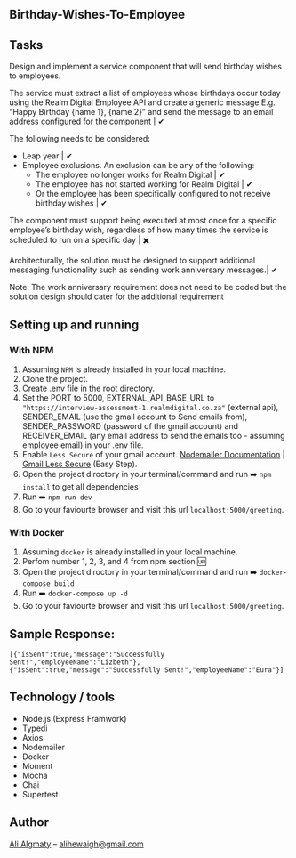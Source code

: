 

## Birthday-Wishes-To-Employee


## Tasks
Design and implement a service component that will send birthday wishes to employees.

The service must extract a list of employees whose birthdays occur today using the Realm Digital Employee API
and create a generic message E.g. “Happy Birthday {name 1}, {name 2}” and send the message to an email
address configured for the component | ✔ 


The following needs to be considered:
* Leap year | ✔ 
* Employee exclusions. An exclusion can be any of the following: 
  * The employee no longer works for Realm Digital | ✔ 
  * The employee has not started working for Realm Digital | ✔ 
  * Or the employee has been specifically configured to not receive birthday wishes | ✔ 


The component must support being executed at most once for a specific employee’s birthday wish, regardless of
how many times the service is scheduled to run on a specific day | ✖️

Architecturally, the solution must be designed to support additional messaging functionality such as sending work
anniversary messages.| ✔

Note: The work anniversary requirement does not need to be coded but the solution design should cater for the
additional requirement 


## Setting up and running
### With NPM 
1. Assuming `NPM` is already installed in your local machine.
2. Clone the project.
3. Create .env file in the root directory.
4. Set the PORT to 5000, EXTERNAL_API_BASE_URL to `"https://interview-assessment-1.realmdigital.co.za"` (external api), SENDER_EMAIL (use the gmail account to Send emails from), SENDER_PASSWORD (password of the gmail account) and RECEIVER_EMAIL (any email address to send the emails too - assuming employee email) in your .env file.
5. Enable `Less Secure` of your gmail account. <a href="https://nodemailer.com/usage/using-gmail/" target="_blank">Nodemailer Documentation</a> | <a href="https://www.google.com/settings/security/lesssecureapps" target="_blank">Gmail Less Secure</a> (Easy Step).
6. Open the project diroctory in your terminal/command and run ➡️ `npm install` to get all dependencies
7. Run ➡️ `npm run dev`
8. Go to your faviourte browser and visit this url `localhost:5000/greeting`.

### With Docker
1. Assuming `docker` is already installed in your local machine.
2. Perfom number 1, 2, 3, and 4 from npm section 🆙
3. Open the project diroctory in your terminal/command and run ➡️ `docker-compose build`
4. Run ➡️ `docker-compose up -d`
5. Go to your faviourte browser and visit this url `localhost:5000/greeting`.

## Sample Response:
`[{"isSent":true,"message":"Successfully Sent!","employeeName":"Lizbeth"},{"isSent":true,"message":"Successfully Sent!","employeeName":"Eura"}]`



## Technology / tools
- Node.js (Express Framwork)
- Typedi
- Axios
- Nodemailer
- Docker
- Moment
- Mocha 
- Chai 
- Supertest 


## Author
<a href="https://linkedin.com/in/alihewiagh37" target="_blank">Ali Algmaty</a> – alihewaigh@gmail.com
